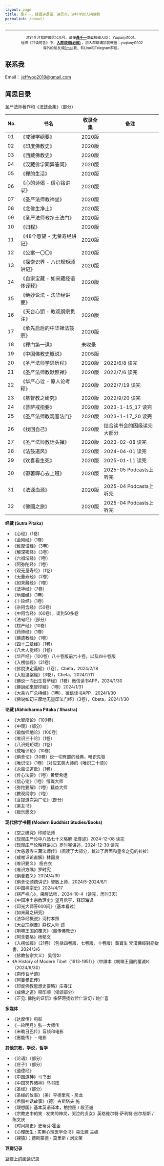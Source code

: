 ```yaml
---
layout: page
title: 愚千一，提倡讲逻辑，讲层次，讲科学的人间佛教
permalink: /about/
---
```


---

<div style="display: block; text-align: center;">
  <div style="font-size:smaller">欢迎关注我的微信公众号，请搜<b><u>愚千一</u></b>或直接输入ID： Yuqianyi1001。<br>
    组织《共读阿含》中，<a href="/join-group-requirements/" target="_blank"><b>入群须知(必读)</b></a> ，加入群聊请加我微信：yuqianyi1002<br>
    海外的朋友请<a href="mailto:jeffwoo2019@gmail.com" target="_blank">Email</a>我，有Line和Telegram群组。</div>
</div>

## 联系我

Email： [jeffwoo2019@gmail.com](mailto:jeffwoo2019@gmail.com)

## 闻思目录

圣严法师著作和《法鼓全集》（部分）

| No. | 书名 | 收录全集 | 备注 |
| --- | --- | --- | --- | 
| 01 | 《戒律学纲要》| 2020版
| 02 | 《印度佛教史》| 2020版
| 03 | 《西藏佛教史》| 2020版
| 04 | 《汉藏佛学同异答问》| 2020版
| 05 | 《禅的生活》| 2020版
| 06 | 《心的诗偈 - 信心铭讲录》| 2020版
| 07 | 《圣严法师教禅坐》| 2020版
| 08 | 《念佛生净土》| 2020版
| 09 | 《圣严法师教净土法门》| 2020版
| 10 | 《归程》| 2020版
| 11 | 《48个愿望 - 无量寿经讲记》| 2020版
| 12 | 《公案一〇〇》| 2020版
| 13 | 《探索识界 - 八识规矩颂讲记》| 2020版
| 14 | 《自家宝藏 - 如来藏经语体译释》| 2020版
| 15 | 《绝妙说法 - 法华经讲要》| 2020版
| 16 | 《天台心钥 - 教观纲宗贯注》| 2020版
| 17 | 《承先启后的中华禅法鼓宗》| 2020版
| 18 | 《禅门第一课》| 未收录 |
| 19 | 《中国佛教史概说》| 2005版 | 
| 20 | 《圣严法师学思历程》| 2020版 | 2022/6/8 读完
| 21 | 《圣严法师教默照禅》| 2020版 | 2022/7/6 读完
| 22 | 《华严心诠 - 原人论考释》| 2020版 | 2022/7/19 读完
| 23 | 《基督教之研究》| 2020版 | 2022/9/20 读完
| 24 | 《菩萨戒指要》| 2020版 | 2023-1-15_17 读完
| 25 | 《圣严法师教观音法门》| 2020版 | 2023-1-17_20 读完
| 26 | 《找回自己》| 2020版 | 结合读书会的因缘读完大部分
| 27 | 《圣严法师教话头禅》| 2020版 | 2023-02-08 读完
| 28 | 《法鼓道风》| 2020版 | 2024-04-01 读完
| 29 | 《欢喜看生死》| 2020版 | 2025-01-11 读完
| 30 | 《帶著禪心去上班》| 2020版 | 2025-05 Podcasts上听完
| 31 | 《法源血源》| 2020版 | 2025-04 Podcasts上听完
| 32 | 《佛國之旅》| 2020版 | 2025-04 Podcasts上听完


**经藏 (Sutra Pitaka)**

*   《心经》（1卷）
*   《金刚经》（1卷）
*   《维摩诘经》（3卷）
*   《解深密经》（3卷）
*   《六祖坛经》（1卷）
*   《阿弥陀经》（1卷）
*   《观无量寿经》（1卷）
*   《无量寿经》（2卷）
*   《如来藏经》（1卷）
*   《法华经》（7卷）
*   《地藏经》（1卷）
*   《十轮经》（1卷）
*   《杂阿含经》（50卷）
*   《中阿含经》（60卷），读到50多卷
*   《法句经》（部分）
*   《楞严经》（10卷）
*   《药师经》（1卷）
*   《佛遗教经》（1卷）
*   《四十二章经》（1卷）
*   《八大人觉经》（1卷）
*   《华严经》（100卷）八十卷版前六十卷，以及四十卷版
*   《入楞伽經》（21卷）
*   《佛說決定義經》（1卷），Cbeta，2024/2/18
*   《大般涅槃經》（3卷），Cbeta，2024/2/11
*   《佛说一向出生菩萨经》（1卷）微信读书APP，2024/1/30
*   《佛說如來智印經》（1卷）2024/1/31
*   《大乘方广总持经》（1卷），微信读书APP，2024/1/30
*   《佛说如幻三摩地无量印法门经》（3卷），Cbeta，2024/1/30

**论藏 (Abhidharma Pitaka / Shastra)**

*   《大智度论》（100卷）
*   《中观》（部分）
*   《瑜伽师地论》（100卷）
*   《唯识三十论》（1卷）
*   《八识规矩颂》（1卷）
*   《成唯识论》（10卷）
*   《俱舍论》（30卷）说一切有部的经典，唯识先驱
*   《唯识论》（1卷）（对应玄奘大师的《唯识二十颂》）
*   《永嘉证道歌》（1卷）
*   《传心法要》（1卷）黄檗希运
*   《信心铭》（1卷）僧璨大师
*   《弥陀要解》（1卷）藕益大师
*   《教观纲宗》（1卷）
*   《菩提道次第广论》（部分）
*   《亲友书》
*   《极乐愿文》

**现代佛学书籍 (Modern Buddhist Studies/Books)**

*   《空之研究》印顺法师
*   《现观庄严论中八品七十义略解 法尊述》2024-12-08 读完
*   《现观庄严论略释讲义》罗时宪讲述，2024-12-30 读完
*   《大慈恩寺三藏法师传》（阅读了大部分，跳过了后面和皇帝之见的拉扯）
*   《成唯识论直解》林国良
*   《唯识要义》 杨白衣
*   《唯识方隅》罗时宪
*   《俱舍要义》2024/4/30
*   《俱舍论颂疏讲记》智敏上师，2024/5-2024/8/1
*   《中国禅宗史》2024/4/17
*   《楞严禅心》，果醒法师，2024-10-4（读完，历时3天）
*   《中国净土宗教理史》望月信亨，释印海译
*   《印光大师答600问》（基本看过）
*   《如来藏之研究》
*   《法华经概说》河村孝照
*   《天台宗纲要》静权大师 述
*   《喇嘛王国的覆灭》（藏传佛教史）
*   《阿含要略》杨郁文
*   《入楞伽經》（21卷）（包括四卷版，七卷版，十卷版）黃寶生 梵漢佛經對勘從書，2024/3/6
*   《佛教各宗大义》 吴信如
*   《A History of Modern Tibet（1913-1951）》（中譯本《喇嘛王國的覆滅》）（2024/9/30）
*   《南传菩萨道》
*   《阿姜曼正传》
*   《印度佛教思想史要略》庄春江
*   《成佛之道》释印顺（偈颂部分）
*   《正见: 佛陀的证悟》宗萨蒋扬钦哲仁波切 / 姚仁喜

**多媒体**
* 《达摩传》电影
* 《一轮明月》弘一大师传
* 《米勒日巴传》音频和电影
* 《惠能传》 - 电影

**其他宗教，学说，哲学**
* 《论语》（部分）
* 《庄子》（部分）
* 《道德经》
* 《中国道神》马书田
* 《中国冥界诸神》马书田
* 《圣经》（部分）
* 《圣经的故事》（美）亨德里克・房龙
* 《希腊神话故事》（德）古斯塔夫·施
* 《理想国》基本英语译本，柏拉图 / 段至诚
* 《宗教史中的笑 : 发笑的神灵，哭泣的贞女》英格维尔特·萨利特·吉尔胡斯 / 陈文庆
* 《时间简史》史蒂芬·霍金 
* 《心理医生 : 实用心理医学全书》易法建 主编
* 《裸猿》：德斯蒙德・莫里斯 / 刘文荣

**豆瓣记录**

[豆瓣上的阅读记录](https://book.douban.com/people/tata20011125/)

